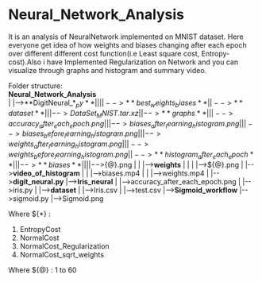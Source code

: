 # Neural_Network_Analysis
It is an analysis of NeuralNetwork implemented on MNIST dataset. Here everyone get idea of how weights and biases changing after each epoch over different different cost function(i.e Least square cost, Entropy-cost).Also i have Implemented Regularization on Network and you can visualize through graphs and histogram and summary video.

Folder structure:
<br />
  **Neural_Network_Analysis**<br />
    |
    |-->**DigitNeural_${*}_py**
    |     |
    |     |-->**best_weights_biases**
    |     |-->**dataset**
    |     |     |-->DataSet_MNIST.tar.xz
    |     |-->**graphs**
    |     |     |-->accuracy_after_each_epoch.png
    |     |     |-->biases_after_learning_histogram.png
    |     |     |-->biases_before_learning_histogram.png
    |     |     |-->weights_after_learning_histogram.png
    |     |     |-->weights_before_learning_histogram.png
    |     |-->**histogram_after_each_epoch**
    |     |     |-->**biases**
    |     |     |     |-->${@}.png
    |     |     |-->**weights**
    |     |     |     |-->${@}.png
    |     |-->**video_of_histogram**
    |     |     |-->biases.mp4
    |     |     |-->weights.mp4
    |     |-->**digit_neural.py**
    |-->**Iris_neural**
    |     |-->accuracy_after_each_epoch.png
    |     |-->iris.py
    |     |-->**dataset**
    |           |-->Iris.csv
    |           |-->test.csv
    |-->**Sigmoid_workflow**
          |-->sigmoid.py
          |-->Sigmoid.png
          
    
    
Where ${*} :
  1)  EntropyCost
  2)  NormalCost
  3)  NormalCost_Regularization
  4)  NormalCost_sqrt_weights
  
Where ${@} : 1 to 60


  
    
